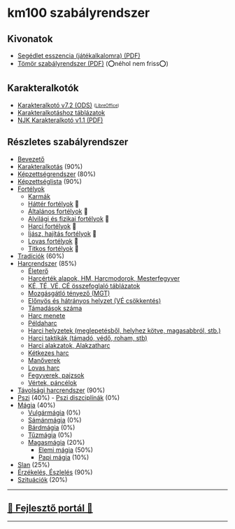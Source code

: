 # km100 szabályrendszer

## Kivonatok

- [Segédlet esszencia (játékalkalomra) (PDF)](https://github.com/kaktusztea/km100/raw/master/md/segedletek/km100__segedlet_v1.6.pdf?raw=true)
-  [Tömör szabályrendszer (PDF)](https://github.com/kaktusztea/km100/raw/master/md/segedletek/km100__tomor_v6.1.pdf?raw=true) (⭕néhol nem friss⭕)

## Karakteralkotók

- [Karakteralkotó v7.2 (ODS)](https://github.com/kaktusztea/km100/raw/master/md/segedletek/karakteralkoto_v7.2.ods?raw=true) <sub><sup>([LibreOffice](https://www.libreoffice.org/download/download/))</sup></sub>
- [Karakteralkotáshoz táblázatok](https://github.com/kaktusztea/km100/raw/master/md/segedletek/km100_segedlet_karakteralkotas_v6.1.pdf?raw=true)
- [NJK Karakteralkotó v1.1 (PDF)](https://github.com/kaktusztea/km100/raw/master/md/segedletek/km100__NJK_karlap_v1.1.pdf?raw=true)

## Részletes szabályrendszer

- [Bevezető](000_bevezetes.md)
- [Karakteralkotás](010_karakteralkotas.md) (90%)
- [Képzettségrendszer](020_kepzettsegrendszer.md) (80%)
- [Képzettséglista](021_kepzettseglista.md) (90%)
- [Fortélyok](030_fortelyok.md)
	- [Karmák](031_karmak.md)
	- [Háttér fortélyok](032_hatter_fortelyok.md) 🚧
	- [Általános fortélyok](033_altalanos_fortelyok.md) 🚧
	- [Alvilági és fizikai fortélyok](034_alvilagi_fizikai_fortelyok.md) 🚧
	- [Harci fortélyok](035_harci_fortelyok.md) 🚧
	- [Íjász, hajítás fortélyok](036_ijasz_hajitas_fortelyok.md) 🚧
	- [Lovas fortélyok](037_lovas_fortelyok.md) 🚧
	- [Titkos fortélyok](038_titkos_fortelyok.md) 🚧
- [Tradíciók](040_tradiciok.md) (60%)
- [Harcrendszer](050_harcrendszer.md) (85%)
	- [Életerő](051_eletero.md)
	- [Harcérték alapok, HM, Harcmodorok, Mesterfegyver](052_01_harcertekek_elemei.md)
	- [KÉ, TÉ, VÉ, CÉ összefoglaló táblázatok](052_02_ke_te_ve_ce.md)
	- [Mozgásgátló tényező (MGT)](053_01_mgt.md)
	- [Előnyös és hátrányos helyzet (VÉ csökkentés)](053_02_elonyos_hatranyos_helyzet.md)
	- [Támadások száma](053_03_tamadasok_szama.md)
	- [Harc menete](054_01_harc_menete.md)
	- [Példaharc](054_02_peldaharc.md)
	- [Harci helyzetek (meglepetésből, helyhez kötve, magasabbról, stb.)](055_01_harci_helyzetek.md)
	- [Harci taktikák (támadó, védő, roham, stb)](055_02_harci_taktikak.md)
	- [Harci alakzatok, Alakzatharc](055_03_harci_alakzatok.md)
	- [Kétkezes harc](055_04_ketkezes_harc.md)
	- [Manőverek](055_05_manoverek.md)
	- [Lovas harc](056_lovas_harc.md)
	- [Fegyverek, pajzsok](057_fegyverek.md)
	- [Vértek, páncélok](058_vertek_pancelok.md)
- [Távolsági harcrendszer](060_tavolsagi_harc.md) (90%)
- [Pszi](070_pszi.md) (40%)
	  - [Pszi diszciplínák](071_pszi_diszciplinak.md) (0%)
- [Mágia](080_magiarendszer.md) (40%)
	- [Vulgármágia](081_vulgarmagia.md) (0%)
	- [Sámánmágia](082_samanmagia.md) (0%)
	- [Bárdmágia](083_bardmagia.md) (0%)
	- [Tűzmágia](084_tuzmagia.md) (0%)
	- [Magasmágia](085_magasmagia.md) (20%)
		- [Elemi mágia](magia.magas/elemi_magia.md) (50%)
		- [Papi mágia](089_papimagia.md) (10%)
- [Slan](090_slan.md) (25%)
- [Érzékelés, Észlelés](100_erzekeles_eszleles.md) (90%)
- [Szituációk](110_szituaciok.md) (20%)

---

## [🚧 Fejlesztő portál 🚧](https://github.com/kaktusztea/km100/wiki)

---
